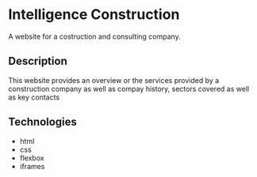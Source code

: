 # Intelligence Construction

A website for a costruction and consulting company.

## Description

 This website provides an overview or the services provided by a construction company as well as compay history, sectors covered as well as key contacts

## Technologies
- html
- css
- flexbox
- iframes
